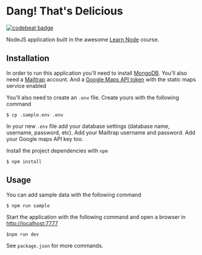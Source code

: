 # Dang! That's Delicious

[![codebeat badge][codebeat-badge]][codebeat]

NodeJS application built in the awesome [Learn Node][learn-node] course.

## Installation

In order to run this application you'll need to install [MongoDB][mongo]. 
You'll also need a [Mailtrap][mailtrap] account.
And a [Google Maps API token][maps] with the static maps service enabled

You'll also need to create an `.env` file. 
Create yours with the following command

```
$ cp .sample.env .env
```

In your new `.env` file add your database settings (database name, username, password, etc).
Add your Mailtrap username and password.
Add your Google maps API key too.

Install the project dependencies with `npm`

```
$ npm install
```

## Usage

You can add sample data with the following command

```
$ npm run sample
```

Start the application with the following command and open a browser in [http://localhost:7777](http://localhost:7777)

```
$npm run dev
```

See `package.json` for more commands.

[learn-node]: https://learnnode.com/
[mongo]: https://docs.mongodb.com/manual/installation/
[mailtrap]: https://mailtrap.io/register/signup
[maps]: https://developers.google.com/maps/documentation/static-maps/get-api-key
[codebeat-badge]: https://codebeat.co/badges/83415da1-939f-4188-b8df-63c098cc030c
[codebeat]: https://codebeat.co/projects/github-com-montealegreluis-dang-thats-delicious-master
